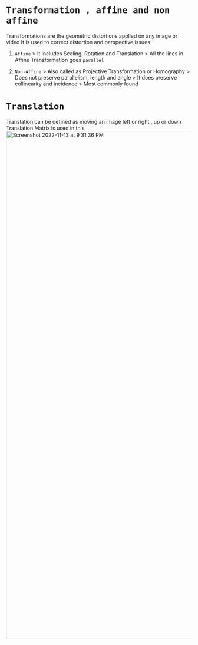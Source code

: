 # `Transformation , affine and non affine`
Transformations are the geometric distortions applied on any image or video
It is used to correct distortion and perspective issues
  1. `Affine`
    > It includes Scaling, Rotation and Translation
    > All the lines in Affine Transformation goes `parallel`
    
    
  2. `Non-Affine`
    > Also called as Projective Transformation or Homography
    > Does not preserve parallelism, length and angle
    > It does preserve collinearity and incidence
    > Most commonly found
    
# `Translation`
Translation can be defined as moving an image left or right , up or down
Translation Matrix is used in this 
<img width="1378" alt="Screenshot 2022-11-13 at 9 31 36 PM" src="https://user-images.githubusercontent.com/91974776/201532321-2fd1d3c7-0ed5-4bc7-8090-6eca1c98defa.png">
